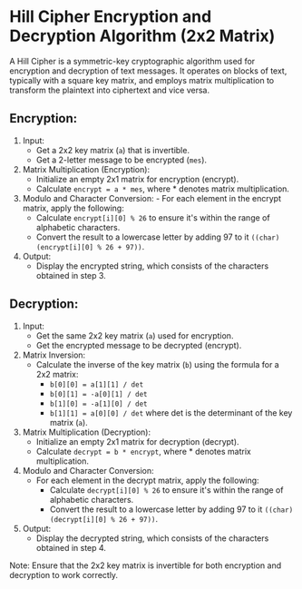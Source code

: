 # Hill Cipher Encryption and Decryption Algorithm (2x2 Matrix)
A Hill Cipher is a symmetric-key cryptographic algorithm used for encryption and decryption of text messages. It operates on blocks of text, typically with a square key matrix, and employs matrix multiplication to transform the plaintext into ciphertext and vice versa. 

## Encryption:
  1) Input:
     - Get a 2x2 key matrix (`a`) that is invertible.
     - Get a 2-letter message to be encrypted (`mes`).
  2) Matrix Multiplication (Encryption):
     - Initialize an empty 2x1 matrix for encryption (encrypt).
     - Calculate `encrypt = a * mes`, where * denotes matrix multiplication.
  3) Modulo and Character Conversion:
    - For each element in the encrypt matrix, apply the following:
       - Calculate `encrypt[i][0] % 26` to ensure it's within the range of alphabetic characters.
       - Convert the result to a lowercase letter by adding 97 to it `((char)(encrypt[i][0] % 26 + 97))`.
  4) Output:
     - Display the encrypted string, which consists of the characters obtained in step 3.

## Decryption:
  1) Input:
     - Get the same 2x2 key matrix (`a`) used for encryption.
     - Get the encrypted message to be decrypted (encrypt).
  2) Matrix Inversion:
     - Calculate the inverse of the key matrix (`b`) using the formula for a 2x2 matrix:
       - `b[0][0] = a[1][1] / det`
       - `b[0][1] = -a[0][1] / det`
       - `b[1][0] = -a[1][0] / det`
       - `b[1][1] = a[0][0] / det`
         where det is the determinant of the key matrix (`a`).
  3) Matrix Multiplication (Decryption):
     - Initialize an empty 2x1 matrix for decryption (decrypt).
     - Calculate `decrypt = b * encrypt`, where * denotes matrix multiplication.
  4) Modulo and Character Conversion:
     - For each element in the decrypt matrix, apply the following:
       - Calculate `decrypt[i][0] % 26` to ensure it's within the range of alphabetic characters.
       - Convert the result to a lowercase letter by adding 97 to it `((char)(decrypt[i][0] % 26 + 97))`.
  5) Output:
     - Display the decrypted string, which consists of the characters obtained in step 4.

Note: Ensure that the 2x2 key matrix is invertible for both encryption and decryption to work correctly.
